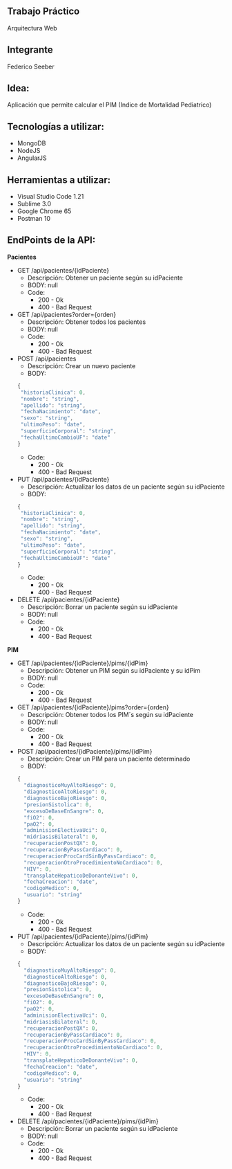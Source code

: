 ## Trabajo Práctico 
Arquitectura Web
## Integrante
Federico Seeber
## Idea: 
Aplicación que permite calcular el PIM (Indice de Mortalidad Pediatrico)
## Tecnologías a utilizar:
* MongoDB
* NodeJS
* AngularJS
## Herramientas a utilizar: 
* Visual Studio Code 1.21
* Sublime 3.0
* Google Chrome 65
* Postman 10 
## EndPoints de la API:
**Pacientes**  
  * GET /api/pacientes/{idPaciente}
    * Descripción: Obtener un paciente según su idPaciente
    * BODY: null
    * Code: 
      * 200 - Ok
      * 400 - Bad Request
  * GET /api/pacientes?order={orden}
    * Descripción: Obtener todos los pacientes 
    * BODY: null
    * Code: 
      * 200 - Ok
      * 400 - Bad Request      
  * POST /api/pacientes
    * Descripción: Crear un nuevo paciente
    * BODY:
    ```javascript
    { 
     "historiaClinica": 0,
     "nombre": "string",
     "apellido": "string",
     "fechaNacimiento": "date",
     "sexo": "string",
     "ultimoPeso": "date",
     "superficieCorporal": "string",
     "fechaUltimoCambioUF": "date"
    }
    ```
    * Code: 
      * 200 - Ok
      * 400 - Bad Request 
  * PUT /api/pacientes/{idPaciente}
    * Descripción: Actualizar los datos de un paciente según su idPaciente
    * BODY: 
    ```javascript
    { 
     "historiaClinica": 0,
     "nombre": "string",
     "apellido": "string",
     "fechaNacimiento": "date",
     "sexo": "string",
     "ultimoPeso": "date",
     "superficieCorporal": "string",
     "fechaUltimoCambioUF": "date"
    }
    ```
    * Code: 
      * 200 - Ok
      * 400 - Bad Request   
  * DELETE /api/pacientes/{idPaciente}
    * Descripción: Borrar un paciente según su idPaciente
    * BODY: null 
    * Code: 
      * 200 - Ok
      * 400 - Bad Request 


**PIM**    
  * GET /api/pacientes/{idPaciente}/pims/{idPim}
    * Descripción: Obtener un PIM según su idPaciente y su idPim
    * BODY: null
    * Code: 
      * 200 - Ok
      * 400 - Bad Request
  * GET /api/pacientes/{idPaciente}/pims?order={orden}
    * Descripción: Obtener todos los PIM´s según su idPaciente
    * BODY: null
    * Code: 
      * 200 - Ok
      * 400 - Bad Request      
  * POST /api/pacientes/{idPaciente}/pims/{idPim}
    * Descripción: Crear un PIM para un paciente determinado
    * BODY: 
    ```javascript
    { 
      "diagnosticoMuyAltoRiesgo": 0,
      "diagnosticoAltoRiesgo": 0,
      "diagnosticoBajoRiesgo": 0,
      "presionSistolica": 0,
      "excesoDeBaseEnSangre": 0,
      "fiO2": 0,
      "paO2": 0,
      "adminisionElectivaUci": 0,
      "midriasisBilateral": 0,
      "recuperacionPostQX": 0,
      "recuperacionByPassCardiaco": 0,
      "recuperacionProcCardSinByPassCardiaco": 0,
      "recuperacionOtroProcedimientoNoCardiaco": 0,
      "HIV": 0,
      "transplateHepaticoDeDonanteVivo": 0,
      "fechaCreacion": "date",
      "codigoMedico": 0,
      "usuario": "string"
    }
    ```
    * Code: 
      * 200 - Ok
      * 400 - Bad Request 
  * PUT /api/pacientes/{idPaciente}/pims/{idPim}
    * Descripción: Actualizar los datos de un paciente según su idPaciente
    * BODY: 
    ```javascript
    { 
      "diagnosticoMuyAltoRiesgo": 0,
      "diagnosticoAltoRiesgo": 0,
      "diagnosticoBajoRiesgo": 0,
      "presionSistolica": 0,
      "excesoDeBaseEnSangre": 0,
      "fiO2": 0,
      "paO2": 0,
      "adminisionElectivaUci": 0,
      "midriasisBilateral": 0,
      "recuperacionPostQX": 0,
      "recuperacionByPassCardiaco": 0,
      "recuperacionProcCardSinByPassCardiaco": 0,
      "recuperacionOtroProcedimientoNoCardiaco": 0,
      "HIV": 0,
      "transplateHepaticoDeDonanteVivo": 0,
      "fechaCreacion": "date",
      "codigoMedico": 0,
      "usuario": "string"
    }
    ```
    * Code: 
      * 200 - Ok
      * 400 - Bad Request   
  * DELETE /api/pacientes/{idPaciente}/pims/{idPim}
    * Descripción: Borrar un paciente según su idPaciente
    * BODY: null 
    * Code: 
      * 200 - Ok
      * 400 - Bad Request   
